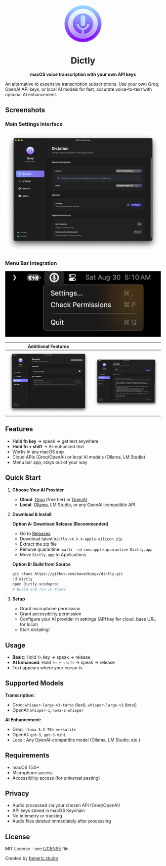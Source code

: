 <div align="center">
  <img src="brand-icon.png" alt="Dictly Logo" width="120" height="120">
  
  # Dictly
  
  **macOS voice transcription with your own API keys**
</div>

An alternative to expensive transcription subscriptions. Use your own Groq, OpenAI API keys, or local AI models for fast, accurate voice-to-text with optional AI enhancement.

## Screenshots

### Main Settings Interface
![Dictation Settings](screenshots/dictly_dictation.png)

### Menu Bar Integration
![Menu Bar](screenshots/dictly_menu.png)

| Additional Features | |
|---|---|
| ![General Settings](screenshots/dictly_general.png) | ![AI Enhancement](screenshots/dictly_ai.png) |

## Features

- **Hold fn key** → speak → get text anywhere
- **Hold fn + shift** → AI-enhanced text 
- Works in any macOS app
- Cloud APIs (Groq/OpenAI) or local AI models (Ollama, LM Studio)
- Menu bar app, stays out of your way

## Quick Start

1. **Choose Your AI Provider**
   - **Cloud**: [Groq](https://console.groq.com/keys) (free tier) or [OpenAI](https://platform.openai.com/api-keys)
   - **Local**: [Ollama](https://ollama.com), LM Studio, or any OpenAI-compatible API

2. **Download & Install**
   
   **Option A: Download Release (Recommended)**
   - Go to [Releases](https://github.com/nasedkinpv/dictly/releases)
   - Download latest `Dictly-vX.X.X-apple-silicon.zip`
   - Extract the zip file
   - Remove quarantine: `xattr -rd com.apple.quarantine Dictly.app`
   - Move `Dictly.app` to Applications

   **Option B: Build from Source**
   ```bash
   git clone https://github.com/nasedkinpv/dictly.git
   cd dictly
   open Dictly.xcodeproj
   # Build and run in Xcode
   ```

3. **Setup**
   - Grant microphone permission
   - Grant accessibility permission  
   - Configure your AI provider in settings (API key for cloud, base URL for local)
   - Start dictating!

## Usage

- **Basic**: Hold `fn` key → speak → release
- **AI Enhanced**: Hold `fn + shift` → speak → release  
- Text appears where your cursor is

## Supported Models

**Transcription:**
- Groq: `whisper-large-v3-turbo` (fast), `whisper-large-v3` (best)  
- OpenAI: `whisper-1`, `nova-1-whisper`

**AI Enhancement:**
- Groq: `llama-3.3-70b-versatile`
- OpenAI: `gpt-5`, `gpt-5-mini`
- Local: Any OpenAI-compatible model (Ollama, LM Studio, etc.)

## Requirements

- macOS 15.0+
- Microphone access
- Accessibility access (for universal pasting)

## Privacy

- Audio processed via your chosen API (Groq/OpenAI)
- API keys stored in macOS Keychain
- No telemetry or tracking
- Audio files deleted immediately after processing

## License

MIT License - see [LICENSE](LICENSE) file.

Created by [beneric.studio](https://github.com/nasedkinpv)